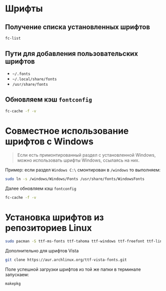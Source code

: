 # Шрифты

## Получение списка установленных шрифтов
```bash
fc-list
```

## Пути для добавления пользовательских шрифтов
- `~/.fonts`
- `~/.local/share/fonts`
- `/usr/share/fonts`

## Обновляем кэш `fontconfig`
```bash
fc-cache -f -v
```

# Совместное использование шрифтов с Windows

> Если есть примонтированный раздел с установленной Windows,  
> можно использовать шрифты Windows, ссылаясь на них.  

Пример: если раздел `Windows C:\` смонтирован в `/windows` то выполняем:  

```bash
sudo ln -s /windows/Windows/Fonts /usr/share/fonts/WindowsFonts
```

Далее обновляем кэш `fontconfig`

```bash
fc-cache -f -v
```

# Установка шрифтов из репозиториев Linux

```bash
sudo pacman -S ttf-ms-fonts ttf-tahoma ttf-windows ttf-freefont ttf-linux-libertine adobe-source-code-pro-fonts ttf-droid consolas-font
```

Дополнительно для шрифтов Vista
```bash
git clone https://aur.archlinux.org/ttf-vista-fonts.git
```

Поле успешной загрузки шрифтов из той же папки в терминале запускаем:

```bash
makepkg
```
